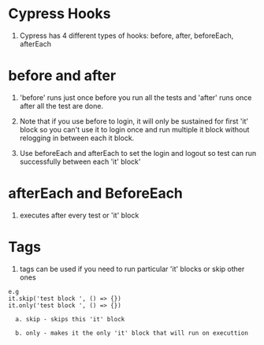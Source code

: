 # Cypress Hooks

  1. Cypress has 4 different types of hooks: before, after, beforeEach,
     afterEach

# before and after

  1. 'before' runs just once before you run all the tests and 'after' runs once after all
     the test are done. 
     
  2. Note that if you use before to login, it will only be
     sustained for first 'it' block so you can't use it to login once and run
     multiple it block without relogging in between each it block. 

  3. Use beforeEach and afterEach to set the login and logout so test can run
     successfully between each 'it' block'

# afterEach and BeforeEach

  1. executes after every test or 'it' block 

# Tags

  1. tags can be used if you need to run particular 'it' blocks or skip other
     ones 

    e.g
    it.skip('test block ', () => {})
    it.only('test block ', () => {})

      a. skip - skips this 'it' block

      b. only - makes it the only 'it' block that will run on executtion